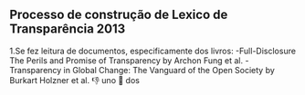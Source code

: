 ## Processo de construção de Lexico de Transparência 2013
1.Se fez leitura de documentos, especificamente dos livros:
-Full-Disclosure The Perils and Promise of Transparency   by Archon Fung et al.
-Transparency in Global Change: The Vanguard of the Open Society   by Burkart Holzner  et al.
 :-1: uno
 :apple: dos
